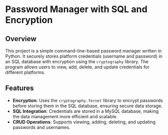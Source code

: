 # Password Manager with SQL and Encryption

## Overview
This project is a simple command-line-based password manager written in Python. It securely stores platform credentials (username and password) in an SQL database with encryption using the `cryptography` library. The program allows users to view, add, delete, and update credentials for different platforms.

## Features
- **Encryption**: Uses the `cryptography.fernet` library to encrypt passwords before storing them in the SQL database, ensuring secure data storage.
- **SQL Integration**: Credentials are stored in a MySQL database, making the data management more efficient and scalable.
- **CRUD Operations**: Supports viewing, adding, deleting, and updating passwords and usernames.

